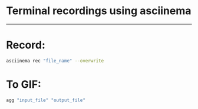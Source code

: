 # Terminal recordings using asciinema
----
# Record:
```bash
asciinema rec "file_name" --overwrite
```

# To GIF:
```bash
agg "input_file" "output_file"
```

